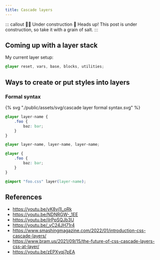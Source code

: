 ```yaml
---
title: Cascade layers
---
```


::: callout :construction_worker_woman: Under construction :construction:
Heads up! This post is under construction, so take it with a grain of salt.
:::

## Coming up with a layer stack

My current layer setup:
```css
@layer reset, vars, base, blocks, utilities;
```

## Ways to create or put styles into layers
### Formal syntax
{% svg "./public/assets/svg/cascade layer formal syntax.svg" %}



```css
@layer layer-name {
	.foo {
		baz: bar;
	}
}

@layer layer-name, layer-name, layer-name;

@layer {
	.foo {
		baz: bar;
	}
}

@import "foo.css" layer(layer-name);
```

## References
- https://youtu.be/vK8vj1l_oRk
- https://youtu.be/NDNRGW-_1EE
- https://youtu.be/ilrPpSQJb3U
- https://youtu.be/_yC24JH71r4
- https://www.smashingmagazine.com/2022/01/introduction-css-cascade-layers/
- https://www.bram.us/2021/09/15/the-future-of-css-cascade-layers-css-at-layer/
- https://youtu.be/zEPXyqj7pEA